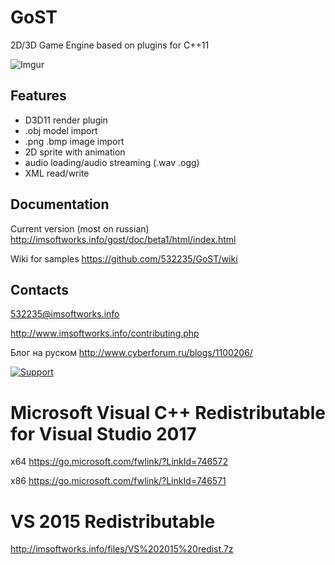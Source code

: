 # GoST
2D/3D Game Engine based on plugins for C++11

![Imgur](https://i.imgur.com/PeOxnAs.jpg)

## Features
* D3D11 render plugin
* .obj model import
* .png .bmp image import
* 2D sprite with animation
* audio loading/audio streaming (.wav .ogg)
* XML read/write

## Documentation
Current version (most on russian) http://imsoftworks.info/gost/doc/beta1/html/index.html

Wiki for samples https://github.com/532235/GoST/wiki

## Contacts

532235@imsoftworks.info

http://www.imsoftworks.info/contributing.php

Блог на руском http://www.cyberforum.ru/blogs/1100206/


[![Support](http://www.imsoftworks.info/gost/support.png)](https://www.paypal.me/supportgost)

# Microsoft Visual C++ Redistributable for Visual Studio 2017
x64 https://go.microsoft.com/fwlink/?LinkId=746572

x86 https://go.microsoft.com/fwlink/?LinkId=746571

# VS 2015 Redistributable
http://imsoftworks.info/files/VS%202015%20redist.7z
